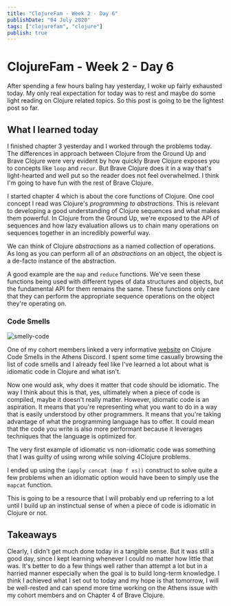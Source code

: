 ```yaml
---
title: "ClojureFam - Week 2 - Day 6"
publishDate: "04 July 2020"
tags: ["clojurefam", "clojure"]
publish: true
---
```


# ClojureFam - Week 2 - Day 6

After spending a few hours baling hay yesterday, I woke up fairly exhausted today. My only real expectation for today was to rest and maybe do some light reading on Clojure related topics. So this post is going to be the lightest post so far.

## What I learned today

I finished chapter 3 yesterday and I worked through the problems today. The differences in approach between Clojure from the Ground Up and Brave Clojure were very evident by how quickly Brave Clojure exposes you to concepts like `loop` and `recur`. But Brave Clojure does it in a way that's light-hearted and well put so the reader does not feel overwhelmed. I think I'm going to have fun with the rest of Brave Clojure.

I started chapter 4 which is about the core functions of Clojure. One cool concept I read was Clojure's _programming to abstractions_. This is relevant to developing a good understanding of Clojure sequences and what makes them powerful. In Clojure from the Ground Up, we're exposed to the API of sequences and how lazy evaluation allows us to chain many operations on sequences together in an incredibly powerful way.

We can think of Clojure _abstractions_ as a named collection of operations. As long as you can perform all of an _abstractions_ on an object, the object is a de-facto instance of the abstraction.

A good example are the `map` and `reduce` functions. We've seen these functions being used with different types of data structures and objects, but the fundamental API for them remains the same.
These functions only care that they can perform the appropriate sequence operations on the object they're operating on.

### Code Smells

![smelly-code](assets/smelly.png)

One of my cohort members linked a very informative [website](https://bsless.github.io/code-smells/) on Clojure Code Smells in the Athens Discord. I spent some time casually browsing the list of code smells and I already feel like I've learned a lot about what is idiomatic code in Clojure and what isn't.

Now one would ask, why does it matter that code should be idiomatic. The way I think about this is that, yes, ultimately when a piece of code is compiled, maybe it doesn't really matter. However, idiomatic code is an aspiration. It means that you're representing what you want to do in a way that is easily understood by other programmers. It means that you're taking advantage of what the programming language has to offer. It could mean that the code you write is also more performant because it leverages techniques that the language is optimized for.

The very first example of idiomatic vs non-idiomatic code was something that I was guilty of using wrong while solving 4Clojure problems.

I ended up using the `(apply concat (map f xs))` construct to solve quite a few problems when an idiomatic option would have been to simply use the `mapcat` function.

This is going to be a resource that I will probably end up referring to a lot until I build up an instinctual sense of when a piece of code is idiomatic in Clojure or not.

## Takeaways

Clearly, I didn't get much done today in a tangible sense. But it was still a good day, since I kept learning whenever I could no matter how little that was. It's better to do a few things well rather than attempt a lot but in a harried manner especially when the goal is to build long-term knowledge. I think I achieved what I set out to today and my hope is that tomorrow, I will be well-rested and can spend more time working on the Athens issue with my cohort members and on Chapter 4 of Brave Clojure.
